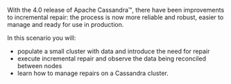 With the 4.0 release of Apache Cassandra™, there have been improvements to
incremental repair: the process is now more reliable and robust, easier to manage
and ready for use in production.

In this scenario you will:

- populate a small cluster with data and introduce the need for repair
- execute incremental repair and observe the data being reconciled between nodes
- learn how to manage repairs on a Cassandra cluster.
